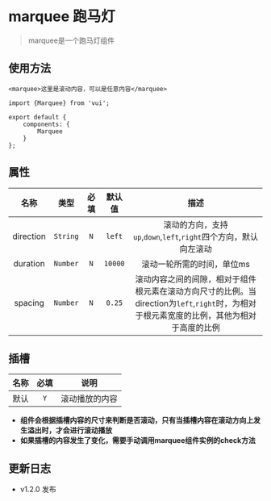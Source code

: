 # marquee 跑马灯

> marquee是一个跑马灯组件

## 使用方法

```
<marquee>这里是滚动内容，可以是任意内容</marquee>
```

```
import {Marquee} from 'vui';

export default {
    components: {
        Marquee
    }
};
```

## 属性

名称|类型|必填|默认值|描述
:-:|:-:|:-:|:-:|:-:
direction|`String`|`N`|`left`|滚动的方向，支持`up`,`down`,`left`,`right`四个方向，默认向左滚动
duration|`Number`|`N`|`10000`|滚动一轮所需的时间，单位ms
spacing|`Number`|`N`|`0.25`|滚动内容之间的间隙，相对于组件根元素在滚动方向尺寸的比例。当direction为`left`,`right`时，为相对于根元素宽度的比例，其他为相对于高度的比例

## 插槽

名称|必填|说明
:-:|:-:|:-:
默认|`Y`|滚动播放的内容

* **组件会根据插槽内容的尺寸来判断是否滚动，只有当插槽内容在滚动方向上发生溢出时，才会进行滚动播放**
* **如果插槽的内容发生了变化，需要手动调用marquee组件实例的check方法**

## 更新日志

* v1.2.0 发布